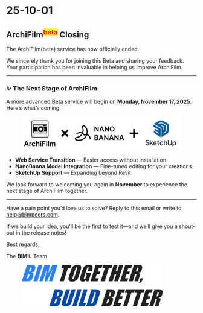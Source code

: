 # 25-10-01

## ArchiFilm<sup><mark style="color:red;">beta<mark style="color:red;"></sup> Closing

The ArchiFilm(beta) service has now officially ended.

We sincerely thank you for joining this Beta and sharing your feedback. Your participation has been invaluable in helping us improve ArchiFilm.

***

### ✨ The Next Stage of ArchiFilm.

A more advanced Beta service will begin on **Monday, November 17, 2025**.\
Here’s what’s coming:

<figure><img src="../.gitbook/assets/Sketch up (3).png" alt=""><figcaption></figcaption></figure>

* **Web Service Transition** — Easier access without installation
* **NanoBanna Model Integration** — Fine-tuned editing for your creations
* **SketchUp Support** — Expanding beyond Revit

We look forward to welcoming you again in **November** to experience the next stage of ArchiFilm together.

***

Have a pain point you’d love us to solve? Reply to this email or write to [help@bimpeers.com](mailto:help@bimpeers.com?subject=%5BFeedback%20%2F%20Support%20Request%5D\&body=1.%20Name%3A%0A%5BYour%20name%5D%0A%0A2.%20BIMIL%20Manager%20Version%3A%0A%5Be.g.%2C%20v1.2.1.0%5D%0A%0A3.%20Revit%20Version%3A%0A%5Be.g.%2C%20Revit%202024%5D%0A%0A4.%20Type%20of%20request%3A%0A%0A-%20Bug%20Report%0A-%20Feature%20Request%0A-%20General%20Question%20%2F%20Feedback%0A%0A5.%20Description%3A%0A%5BPlease%20describe%20your%20issue%2C%20suggestion%2C%20or%20question%20in%20detail%5D%0A%0A6.%20Steps%20to%20Reproduce%20\(if%20bug\)%3A%0A%5BWrite%20the%20steps%20clearly%20if%20this%20is%20a%20bug%20report%5D%0A%0A7.%20Screenshots%20%2F%20Files%20\(optional\)%3A%0A%5BAttach%20if%20necessary%5D).

If we build your idea, you’ll be the first to test it—and we’ll give you a shout-out in the release notes!



Best regards,

The **BIMIL** Team

<figure><img src="../.gitbook/assets/image (4) (1).png" alt="" width="375"><figcaption></figcaption></figure>
